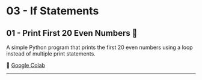 # 03 - If Statements  

## 01 - Print First 20 Even Numbers 🔢  
A simple Python program that prints the first 20 even numbers using a loop instead of multiple print statements.  

🔗 [Google Colab](https://colab.research.google.com/drive/1HPvFHM-2VK_U1ToeJL29uz4ois3eomMK#scrollTo=8c4XwyjERsaH&line=4&uniqifier=1)  

---
